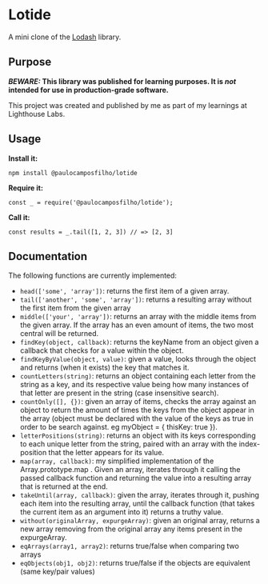 # Lotide

A mini clone of the [Lodash](https://lodash.com) library.

## Purpose

**_BEWARE:_ This library was published for learning purposes. It is _not_ intended for use in production-grade software.**

This project was created and published by me as part of my learnings at Lighthouse Labs. 

## Usage

**Install it:**

`npm install @paulocamposfilho/lotide`

**Require it:**

`const _ = require('@paulocamposfilho/lotide');`

**Call it:**

`const results = _.tail([1, 2, 3]) // => [2, 3]`

## Documentation

The following functions are currently implemented:

* `head(['some', 'array'])`: returns the first item of a given array.
* `tail(['another', 'some', 'array'])`: returns a resulting array without the first item from the given array
* `middle(['your', 'array'])`: returns an array with the middle items from the given array. If the array has an even amount of items, the two most central will be returned.
* `findKey(object, callback)`: returns the keyName from an object given a callback that checks for a value within the object.
* `findKeyByValue(object, value)`: given a value, looks through the object and returns (when it exists) the key that matches it.
* `countLetters(string)`: returns an object containing each letter from the string as a key, and its respective value being how many instances of that letter are present in the string (case insensitive search).
* `countOnly([], {})`: given an array of items, checks the array against an object to return the amount of times the keys from the object appear in the array (object must be declared with the value of the keys as true in order to be search against. eg myObject = { thisKey: true }).
* `letterPositions(string)`: returns an object with its keys corresponding to each unique letter from the string, paired with an array with the index-position that the letter appears for its value.
* `map(array, callback)`: my simplified implementation of the Array.prototype.map . Given an array, iterates through it calling the passed callback function and returning the value into a resulting array that is returned at the end.
* `takeUntil(array, callback)`: given the array, iterates through it, pushing each item into the resulting array, until the callback function (that takes the current item as an argument into it) returns a truthy value.
* `without(originalArray, expurgeArray)`: given an original array, returns a new array removing from the original array any items present in the expurgeArray.
* `eqArrays(array1, array2)`: returns true/false when comparing two arrays
* `eqObjects(obj1, obj2)`: returns true/false if the objects are equivalent (same key/pair values)